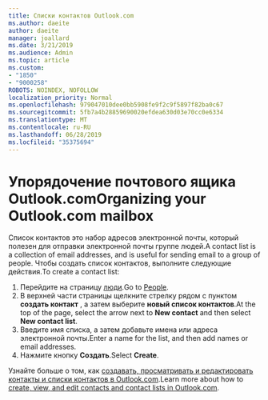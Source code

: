```yaml
---
title: Списки контактов Outlook.com
ms.author: daeite
author: daeite
manager: joallard
ms.date: 3/21/2019
ms.audience: Admin
ms.topic: article
ms.custom:
- "1850"
- "9000258"
ROBOTS: NOINDEX, NOFOLLOW
localization_priority: Normal
ms.openlocfilehash: 979047010dee0bb5908fe9f2c9f5897f82ba0c67
ms.sourcegitcommit: 5fb7a4b28859690020efdea630d03e70cc0e6334
ms.translationtype: MT
ms.contentlocale: ru-RU
ms.lasthandoff: 06/28/2019
ms.locfileid: "35375694"
---
```

# <a name="organizing-your-outlookcom-mailbox"></a><span data-ttu-id="26d68-102">Упорядочение почтового ящика Outlook.com</span><span class="sxs-lookup"><span data-stu-id="26d68-102">Organizing your Outlook.com mailbox</span></span>

<span data-ttu-id="26d68-103">Список контактов это набор адресов электронной почты, который полезен для отправки электронной почты группе людей.</span><span class="sxs-lookup"><span data-stu-id="26d68-103">A contact list is a collection of email addresses, and is useful for sending email to a group of people.</span></span> <span data-ttu-id="26d68-104">Чтобы создать список контактов, выполните следующие действия.</span><span class="sxs-lookup"><span data-stu-id="26d68-104">To create a contact list:</span></span>

1. <span data-ttu-id="26d68-105">Перейдите на страницу [люди](https://outlook.live.com/people/).</span><span class="sxs-lookup"><span data-stu-id="26d68-105">Go to [People](https://outlook.live.com/people/).</span></span>
1. <span data-ttu-id="26d68-106">В верхней части страницы щелкните стрелку рядом с пунктом **создать контакт** , а затем выберите **новый список контактов**.</span><span class="sxs-lookup"><span data-stu-id="26d68-106">At the top of the page, select the arrow next to **New contact** and then select **New contact list**.</span></span>
1. <span data-ttu-id="26d68-107">Введите имя списка, а затем добавьте имена или адреса электронной почты.</span><span class="sxs-lookup"><span data-stu-id="26d68-107">Enter a name for the list, and then add names or email addresses.</span></span>
1. <span data-ttu-id="26d68-108">Нажмите кнопку **Создать**.</span><span class="sxs-lookup"><span data-stu-id="26d68-108">Select **Create**.</span></span>

<span data-ttu-id="26d68-109">Узнайте больше о том, как [создавать, просматривать и редактировать контакты и списки контактов в Outlook.com](https://support.office.com/article/5b909158-036e-4820-92f7-2a27f57b9f01).</span><span class="sxs-lookup"><span data-stu-id="26d68-109">Learn more about how to [create, view, and edit contacts and contact lists in Outlook.com](https://support.office.com/article/5b909158-036e-4820-92f7-2a27f57b9f01).</span></span>